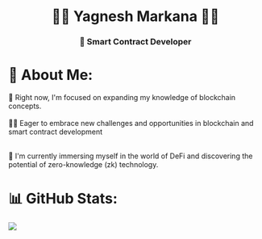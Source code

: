 <h1 align="center">👨‍💻 Yagnesh Markana 👨‍💻</h1>
<h3 align="center">🚀 Smart Contract Developer</h3>


# 💫 About Me:
📘 Right now, I'm focused on expanding my knowledge of blockchain concepts. <br><br>👨‍💻 Eager to embrace new challenges and opportunities in blockchain and smart contract development <br><br>

🔭 I'm currently immersing myself in the world of DeFi and discovering the potential of zero-knowledge (zk) technology.


# 📊 GitHub Stats:
![](https://github-readme-stats.vercel.app/api/top-langs/?username=Blockspade&theme=dark&hide_border=false&include_all_commits=false&count_private=false&layout=compact&bg_color=0D1117&text_color=FFFFFF)





<!-- Proudly created with GPRM ( https://gprm.itsvg.in ) -->
